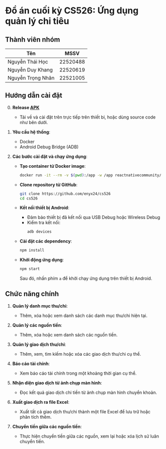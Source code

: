 # Đồ án cuối kỳ CS526: Ứng dụng quản lý chi tiêu

## Thành viên nhóm
| Tên                | MSSV      |
|--------------------|-----------|
| Nguyễn Thái Học    | 22520488  |
| Nguyễn Duy Khang   | 22520619  |
| Nguyễn Trọng Nhân  | 22521005  |

## Hướng dẫn cài đặt
0. **Release [APK](https://github.com/enyx24/cs526/releases/tag/v1.0.0)**
   - Tải về và cài đặt trên trực tiếp trên thiết bi, hoặc dùng source code như bên dưới.

1. **Yêu cầu hệ thống**:
   - Docker
   - Android Debug Bridge (ADB)

2. **Các bước cài đặt và chạy ứng dụng**:
   - **Tạo container từ Docker image**:
     ```bash
     docker run -it --rm -v $(pwd):/app -w /app reactnativecommunity/react-native-android bash
     ```

   - **Clone repository từ GitHub**:
     ```bash
     git clone https://github.com/enyx24/cs526
     cd cs526
     ```

   - **Kết nối thiết bị Android**:
     - Đảm bảo thiết bị đã kết nối qua USB Debug hoặc Wireless Debug 
     - Kiểm tra kết nối:
       ```bash
       adb devices
       ```

   - **Cài đặt các dependency**:
     ```bash
     npm install
     ```

   - **Khởi động ứng dụng**:
     ```bash
     npm start
     ```
     Sau đó, nhấn phím `a` để khởi chạy ứng dụng trên thiết bị Android.

## Chức năng chính
1. **Quản lý danh mục thu/chi**:
   - Thêm, xóa hoặc xem danh sách các danh mục thu/chi hiện tại.

2. **Quản lý các nguồn tiền**:
   - Thêm, xóa hoặc xem danh sách các nguồn tiền.

3. **Quản lý giao dịch thu/chi**:
   - Thêm, xem, tìm kiếm hoặc xóa các giao dịch thu/chi cụ thể.

4. **Báo cáo tài chính**:
   - Xem báo cáo tài chính trong một khoảng thời gian cụ thể.

5. **Nhận diện giao dịch từ ảnh chụp màn hình**:
   - Đọc kết quả giao dịch chi tiền từ ảnh chụp màn hình chuyển khoản.

6. **Xuất giao dịch ra file Excel**:
   - Xuất tất cả giao dịch thu/chi thành một file Excel để lưu trữ hoặc phân tích thêm.

7. **Chuyển tiền giữa các nguồn tiền**:
   - Thực hiện chuyển tiền giữa các nguồn, xem lại hoặc xóa lịch sử luân chuyển tiền.
